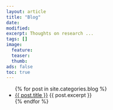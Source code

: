 ```yaml
---
layout: article
title: "Blog"
date: 
modified:
excerpt: Thoughts on research ... 
tags: []
image:
  feature:
  teaser:
  thumb:
ads: false
toc: true
---
```

<ul>
{% for post in site.categories.blog %}
    <li>
      <a href="{{ post.url }}">{{ post.title }}</a>
      {{ post.excerpt }}
    </li>
  {% endfor %}
</ul>
